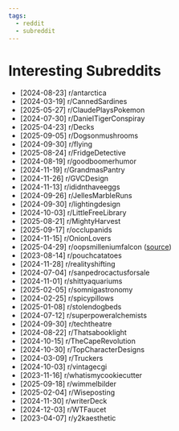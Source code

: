 ```yaml
---
tags:
  - reddit
  - subreddit
---
```


# Interesting Subreddits

- [2024-08-23] r/antarctica
- [2024-03-19] r/CannedSardines
- [2025-05-27] r/ClaudePlaysPokemon
- [2024-07-30] r/DanielTigerConspiray
- [2025-04-23] r/Decks
- [2025-09-05] r/Dogsonmushrooms
- [2024-09-30] r/flying
- [2025-08-24] r/FridgeDetective
- [2024-08-19] r/goodboomerhumor
- [2024-11-19] r/GrandmasPantry
- [2024-11-26] r/GVCDesign
- [2024-11-13] r/ididnthaveeggs
- [2024-09-26] r/JellesMarbleRuns
- [2024-09-30] r/lightingdesign
- [2024-10-03] r/LittleFreeLibrary
- [2025-08-21] r/MightyHarvest
- [2025-09-17] r/occlupanids
- [2024-11-15] r/OnionLovers
- [2025-04-29] r/oopsmilleniumfalcon ([source](https://www.reddit.com/comments/1kan0pq/comment/mpni7tx/))
- [2023-08-14] r/pouchcatatoes
- [2024-11-28] r/realityshifting
- [2024-07-04] r/sanpedrocactusforsale
- [2024-11-01] r/shittyaquariums
- [2025-02-05] r/somnigastronomy
- [2024-02-25] r/spicypillows
- [2025-01-08] r/stolendogbeds
- [2024-07-12] r/superpoweralchemists
- [2024-09-30] r/techtheatre
- [2024-08-22] r/Thatsabooklight
- [2024-10-15] r/TheCapeRevolution
- [2024-10-30] r/TopCharacterDesigns
- [2024-03-09] r/Truckers
- [2024-10-03] r/vintagecgi
- [2023-11-16] r/whatismycookiecutter
- [2025-09-18] r/wimmelbilder
- [2025-02-04] r/Wiseposting
- [2024-11-30] r/writerDeck
- [2024-12-03] r/WTFaucet
- [2023-04-07] r/y2kaesthetic
